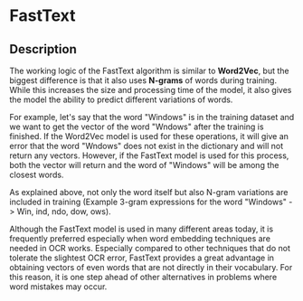 # FastText

## Description

The working logic of the FastText algorithm is similar to **Word2Vec**, but the biggest difference is that it also uses **N-grams** of words during training. While this increases the size and processing time of the model, it also gives the model the ability to predict different variations of words.

For example, let's say that the word "Windows" is in the training dataset and we want to get the vector of the word "Wndows" after the training is finished. If the Word2Vec model is used for these operations, it will give an error that the word "Wndows" does not exist in the dictionary and will not return any vectors. However, if the FastText model is used for this process, both the vector will return and the word of "Windows" will be among the closest words.

As explained above, not only the word itself but also N-gram variations are included in training (Example 3-gram expressions for the word "Windows" -> Win, ind, ndo, dow, ows).

Although the FastText model is used in many different areas today, it is frequently preferred especially when word embedding techniques are needed in OCR works. Especially compared to other techniques that do not tolerate the slightest OCR error, FastText provides a great advantage in obtaining vectors of even words that are not directly in their vocabulary. For this reason, it is one step ahead of other alternatives in problems where word mistakes may occur.

